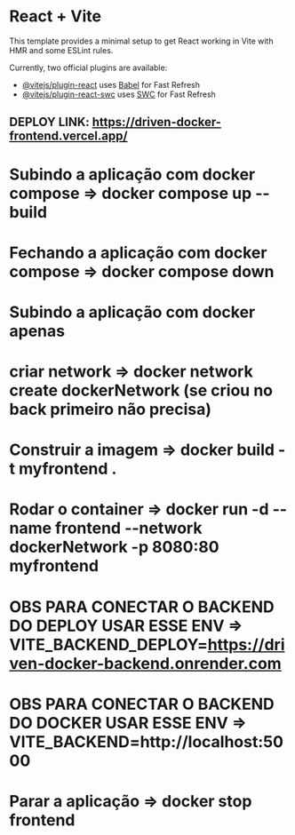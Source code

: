 # React + Vite

This template provides a minimal setup to get React working in Vite with HMR and some ESLint rules.

Currently, two official plugins are available:

- [@vitejs/plugin-react](https://github.com/vitejs/vite-plugin-react/blob/main/packages/plugin-react/README.md) uses [Babel](https://babeljs.io/) for Fast Refresh
- [@vitejs/plugin-react-swc](https://github.com/vitejs/vite-plugin-react-swc) uses [SWC](https://swc.rs/) for Fast Refresh



## DEPLOY LINK: https://driven-docker-frontend.vercel.app/


# Subindo a aplicação com docker compose => docker compose up --build

# Fechando a aplicação com docker compose => docker compose down



# Subindo a aplicação com docker apenas 

# criar network =>  docker network create dockerNetwork (se criou no back primeiro não precisa)

# Construir a imagem => docker build -t myfrontend .

# Rodar o container => docker run -d --name frontend --network dockerNetwork -p 8080:80 myfrontend

# OBS PARA CONECTAR O BACKEND DO DEPLOY USAR ESSE ENV => VITE_BACKEND_DEPLOY=https://driven-docker-backend.onrender.com
# OBS PARA CONECTAR O BACKEND DO DOCKER  USAR ESSE ENV => VITE_BACKEND=http://localhost:5000

# Parar a aplicação => docker stop frontend

